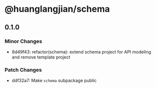 # @huanglangjian/schema

## 0.1.0

### Minor Changes

- 8d49f43: refactor(schema): extend schema project for API modeling and remove template project

### Patch Changes

- ddf32a7: Make `schema` subpackage public
